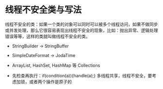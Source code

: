 # 线程不安全类与写法

线程不安全的类：如果一个类的对象可以同时可以被多个线程访问，如果不做同步或并发处理，那么它很容易表现出线程不安全的现象，比如：抛出异常、逻辑处理错误等等，这样的类就叫做线程不安全的类。

* StringBuilder -> StringBuffer

* SimpleDateFormat -> JodaTime

* ArrayList, HashSet, HashMap 等 Collections

* 先检查再执行：if(condition(a)){handle(a);}  多线程共享，线程不安全，要考虑加锁，或者两个操作是原子的